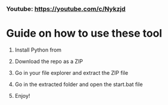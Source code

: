 ### Youtube: https://youtube.com/c/Nykzjd ###
     
# Guide on how to use these tool   
     
1. Install Python from 
  
2. Download the repo as a ZIP 
 
3. Go in your file explorer and extract the ZIP file  
  
4. Go in the extracted folder and open the start.bat file   
 
5. Enjoy!    